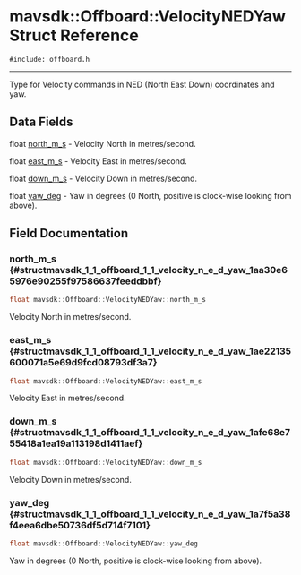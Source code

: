 # mavsdk::Offboard::VelocityNEDYaw Struct Reference
`#include: offboard.h`

----


Type for Velocity commands in NED (North East Down) coordinates and yaw. 


## Data Fields


float [north_m_s](#structmavsdk_1_1_offboard_1_1_velocity_n_e_d_yaw_1aa30e65976e90255f97586637feeddbbf)  - Velocity North in metres/second.

float [east_m_s](#structmavsdk_1_1_offboard_1_1_velocity_n_e_d_yaw_1ae22135600071a5e69d9fcd08793df3a7)  - Velocity East in metres/second.

float [down_m_s](#structmavsdk_1_1_offboard_1_1_velocity_n_e_d_yaw_1afe68e755418a1ea19a113198d1411aef)  - Velocity Down in metres/second.

float [yaw_deg](#structmavsdk_1_1_offboard_1_1_velocity_n_e_d_yaw_1a7f5a38f4eea6dbe50736df5d714f7101)  - Yaw in degrees (0 North, positive is clock-wise looking from above).


## Field Documentation


### north_m_s {#structmavsdk_1_1_offboard_1_1_velocity_n_e_d_yaw_1aa30e65976e90255f97586637feeddbbf}

```cpp
float mavsdk::Offboard::VelocityNEDYaw::north_m_s
```


Velocity North in metres/second.


### east_m_s {#structmavsdk_1_1_offboard_1_1_velocity_n_e_d_yaw_1ae22135600071a5e69d9fcd08793df3a7}

```cpp
float mavsdk::Offboard::VelocityNEDYaw::east_m_s
```


Velocity East in metres/second.


### down_m_s {#structmavsdk_1_1_offboard_1_1_velocity_n_e_d_yaw_1afe68e755418a1ea19a113198d1411aef}

```cpp
float mavsdk::Offboard::VelocityNEDYaw::down_m_s
```


Velocity Down in metres/second.


### yaw_deg {#structmavsdk_1_1_offboard_1_1_velocity_n_e_d_yaw_1a7f5a38f4eea6dbe50736df5d714f7101}

```cpp
float mavsdk::Offboard::VelocityNEDYaw::yaw_deg
```


Yaw in degrees (0 North, positive is clock-wise looking from above).

